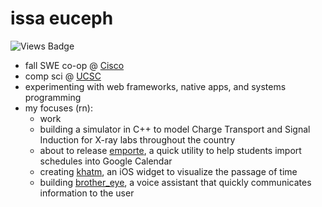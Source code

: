 # issa euceph

![Views Badge](https://komarev.com/ghpvc/?username=euceph&label=views&color=0e75b6&style=flat)

- fall SWE co-op @ [Cisco](https://www.cisco.com/)
- comp sci @ [UCSC](https://ucsc.edu/)
- experimenting with web frameworks, native apps, and systems programming
- my focuses (rn):
  - work
  - building a simulator in C++ to model Charge Transport and Signal Induction for X-ray labs throughout the country
  - about to release [emporte](https://emporte.app/), a quick utility to help students import schedules into Google Calendar
  - creating [khatm](https://github.com/euceph/khatm), an iOS widget to visualize the passage of time
  - building [brother_eye](https://github.com/euceph/brother_eye), a voice assistant that quickly communicates information to the user
